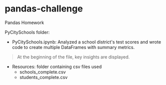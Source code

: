 # pandas-challenge

Pandas Homework

PyCitySchools folder:
- PyCitySchools.ipynb: Analyzed a school district's test scores and wrote code to create multiple DataFrames with summary metrics.
> At the beginning of the file, key insights are displayed.
- Resources: folder containing csv files used
    - schools_complete.csv
    - students_complete.csv
